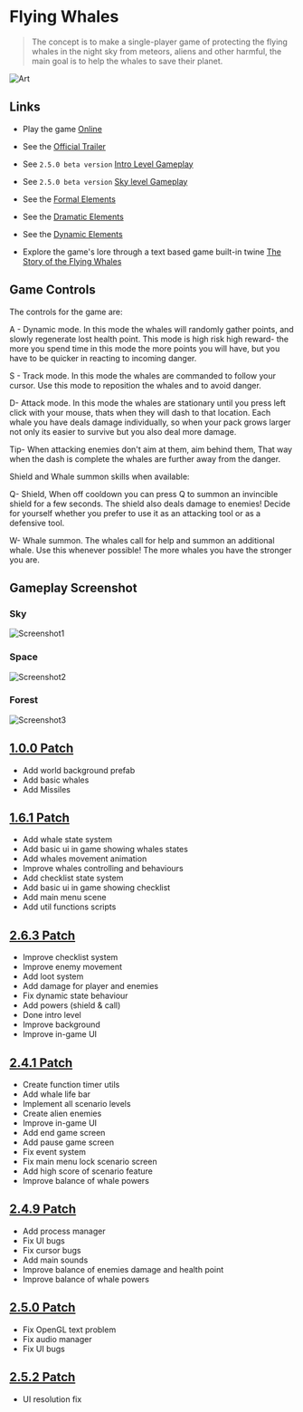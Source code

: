 # Flying Whales

> The concept is to make a single-player game of protecting the flying whales in the night sky from meteors, aliens and other harmful, the main goal is to help the whales to save their planet.

![Art](images/first_art-02.jpg)

## Links

- Play the game [Online](https://shoot-for-the-sky.itch.io/flying-whales)

- See the [Official Trailer](https://www.youtube.com/watch?v=Jfe2Gn9S7oQ)

- See `2.5.0 beta version` [Intro Level Gameplay](https://www.youtube.com/watch?v=Ix6UJmYa_jI)

- See `2.5.0 beta version` [Sky level Gameplay](https://youtu.be/H_6G8MWQZ3E)

- See the [Formal Elements](formal-elements.md)

- See the [Dramatic Elements](dramatic-elements.md)

- See the [Dynamic Elements](dynamic.md)

- Explore the game's lore through a text based game built-in twine [The Story of the Flying Whales](https://shoot-for-the-sky.github.io/flying-whales/The_story_of_the_flying_whales.html)

## Game Controls

The controls for the game are:

A - Dynamic mode. In this mode the whales will randomly gather points, and slowly regenerate lost health point. This mode is high risk high reward- the more you spend time in this mode the more points you will have, but you have to be quicker in reacting to incoming danger.

S - Track mode. In this mode the whales are commanded to follow your cursor. Use this mode to reposition the whales and to avoid danger.

D- Attack mode. In this mode the whales are stationary until you press left click with your mouse, thats when they will dash to that location. Each whale you have deals damage individually, so when your pack grows larger not only its easier to survive but you also deal more damage.  

Tip- When attacking enemies don't aim at them, aim behind them, That way when the dash is complete the whales are further away from the danger.

Shield and Whale summon skills when available:

Q- Shield, When off cooldown you can press Q to summon an invincible shield for a few seconds. The shield also deals damage to enemies! Decide for yourself whether you prefer to use it as an attacking tool or as a defensive tool.

W- Whale summon. The whales call for help and summon an additional whale. Use this whenever possible! The more whales you have the stronger you are.

## Gameplay Screenshot

### Sky

![Screenshot1](images/Screenshots/1.png)

### Space

![Screenshot2](images/Screenshots/2.png)

### Forest

![Screenshot3](images/Screenshots/4.png)

## [1.0.0 Patch](https://github.com/flying-whales/flying-whales/releases/tag/1.0.0)

- Add world background prefab
- Add basic whales
- Add Missiles

## [1.6.1 Patch](https://github.com/flying-whales/flying-whales/releases/tag/1.6.1)

- Add whale state system
- Add basic ui in game showing whales states
- Add whales movement animation
- Improve whales controlling and behaviours
- Add checklist state system
- Add basic ui in game showing checklist
- Add main menu scene
- Add util functions scripts

## [2.6.3 Patch](https://github.com/flying-whales/flying-whales/releases/tag/2.6.3)

- Improve checklist system
- Improve enemy movement
- Add loot system
- Add damage for player and enemies
- Fix dynamic state behaviour
- Add powers (shield & call)
- Done intro level
- Improve background
- Improve in-game UI

## [2.4.1 Patch](https://github.com/flying-whales/flying-whales/releases/tag/2.4.1)

- Create function timer utils
- Add whale life bar
- Implement all scenario levels
- Create alien enemies
- Improve in-game UI
- Add end game screen
- Add pause game screen
- Fix event system
- Fix main menu lock scenario screen
- Add high score of scenario feature
- Improve balance of whale powers

## [2.4.9 Patch](https://github.com/flying-whales/flying-whales/releases/tag/2.4.9)

- Add process manager
- Fix UI bugs
- Fix cursor bugs
- Add main sounds
- Improve balance of enemies damage and health point
- Improve balance of whale powers

## [2.5.0 Patch](https://github.com/flying-whales/flying-whales/releases/tag/2.5.0)

- Fix OpenGL text problem
- Fix audio manager
- Fix UI bugs

## [2.5.2 Patch](https://github.com/flying-whales/flying-whales/releases/tag/2.5.2)

- UI resolution fix
